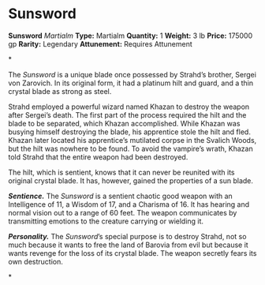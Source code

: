 # Sunsword

**Sunsword**
_Martialm_
**Type:** Martialm
**Quantity:** 1
**Weight:** 3 lb
**Price:** 175000 gp
**Rarity:** Legendary
**Attunement:** Requires Attunement

*<p>The *Sunsword* is a unique blade once possessed by Strahd’s brother, Sergei von Zarovich. In its original form, it had a platinum hilt and guard, and a thin crystal blade as strong as steel.

Strahd employed a powerful wizard named Khazan to destroy the weapon after Sergei’s death. The first part of the process required the hilt and the blade to be separated, which Khazan accomplished. While Khazan was busying himself destroying the blade, his apprentice stole the hilt and fled. Khazan later located his apprentice’s mutilated corpse in the Svalich Woods, but the hilt was nowhere to be found. To avoid the vampire’s wrath, Khazan told Strahd that the entire weapon had been destroyed.

The hilt, which is sentient, knows that it can never be reunited with its original crystal blade. It has, however, gained the properties of a sun blade.

***Sentience.*** The *Sunsword* is a sentient chaotic good weapon with an Intelligence of 11, a Wisdom of 17, and a Charisma of 16. It has hearing and normal vision out to a range of 60 feet. The weapon communicates by transmitting emotions to the creature carrying or wielding it.

***Personality.*** The *Sunsword*’s special purpose is to destroy Strahd, not so much because it wants to free the land of Barovia from evil but because it wants revenge for the loss of its crystal blade. The weapon secretly fears its own destruction.</p>*